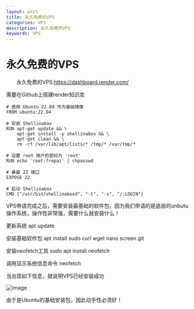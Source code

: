 ```yaml
---
layout: post
title: 永久免费的VPS  
categories: VPS
description: 永久免费的VPS
keywords: VPS
---
```


# 永久免费的VPS

&emsp;&emsp;永久免费的VPS:https://dashboard.render.com/

需要在Github上搭建render知识库

```
# 使用 Ubuntu 22.04 作为基础镜像
FROM ubuntu:22.04

# 安装 Shellinabox
RUN apt-get update && \
    apt-get install -y shellinabox && \
    apt-get clean && \
    rm -rf /var/lib/apt/lists/* /tmp/* /var/tmp/*

# 设置 root 用户的密码为 'root'
RUN echo 'root:frepai' | chpasswd

# 暴露 22 端口
EXPOSE 22

# 启动 Shellinabox
CMD ["/usr/bin/shellinaboxd", "-t", "-s", "/:LOGIN"]

```

VPS申请完成之后，需要安装最基础的软件包，因为我们申请的是底层的unbutu操作系统，操作性非常强，需要什么就安装什么！

更新系统
apt update

安装基础软件包
apt install sudo curl wget nano screen git

安装neofetch工具
sudo apt install neofetch

调用显示系统信息命令
neofetch

当出现如下信息，就说明VPS已经安装成功

![image](https://github.com/weakchen007/aiwv.github.io/assets/58799395/de5b8553-4267-4b6f-94a8-7ceb054ecfa9)

由于是Ubuntu的基础安装包，因此动手性必须好！





